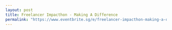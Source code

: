 ```yaml
---
layout: post
title: Freelancer Impacthon - Making A Difference
permalink: "https://www.eventbrite.sg/e/freelancer-impacthon-making-a-difference-tickets-59517738157"
---
```

